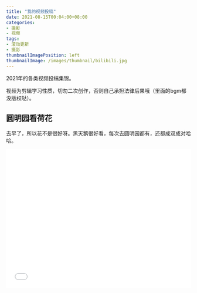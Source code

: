 ```yaml
---
title: "我的视频投稿"
date: 2021-08-15T00:04:00+08:00
categories:
- 摄影
- 视频
tags:
- 滚动更新
- 摄影
thumbnailImagePosition: left
thumbnailImage: /images/thumbnail/bilibili.jpg
---
```

2021年的各类视频投稿集锦。
<!--more-->
视频为剪辑学习性质，切勿二次创作，否则自己承担法律后果哦（里面的bgm都没版权哒）。

## 圆明园看荷花
去早了，所以花不是很好呀。黑天鹅很好看，每次去圆明园都有，还都成双成对哈哈。
<div style="position:relative; padding-bottom:75%; width:100%; height:0">
    <iframe src="//player.bilibili.com/player.html?bvid=BV1nq4y1H72c&amp;page=1" scrolling="no" border="0" frameborder="no" framespacing="0" allowfullscreen="true" style="position:absolute; height: 100%; width: 100%;"></iframe>
</div>